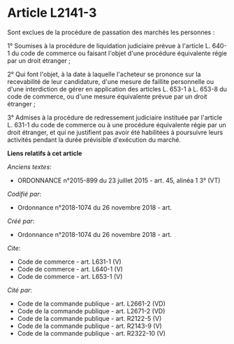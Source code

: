 # Article L2141-3

Sont exclues de la procédure de passation des marchés les personnes : 

1° Soumises à la procédure de liquidation judiciaire prévue à l'article L. 640-1 du code de commerce ou faisant l'objet d'une
procédure équivalente régie par un droit étranger ; 

2° Qui font l'objet, à la date à laquelle l'acheteur se prononce sur la recevabilité de leur candidature, d'une mesure de
faillite personnelle ou d'une interdiction de gérer en application des articles L. 653-1 à L. 653-8 du code de commerce, ou
d'une mesure équivalente prévue par un droit étranger ; 

3° Admises à la procédure de redressement judiciaire instituée par l'article L. 631-1 du code de commerce ou à une procédure
équivalente régie par un droit étranger, et qui ne justifient pas avoir été habilitées à poursuivre leurs activités pendant
la durée prévisible d'exécution du marché.

**Liens relatifs à cet article**

_Anciens textes_:

  - ORDONNANCE n°2015-899 du 23 juillet 2015 - art. 45, alinéa 1 3° (VT)

_Codifié par_:

  - Ordonnance n°2018-1074 du 26 novembre 2018 - art.

_Créé par_:

  - Ordonnance n°2018-1074 du 26 novembre 2018 - art.

_Cite_:

  - Code de commerce - art. L631-1 (V)
  - Code de commerce - art. L640-1 (V)
  - Code de commerce - art. L653-1 (V)

_Cité par_:

  - Code de la commande publique - art. L2661-2 (VD)
  - Code de la commande publique - art. L2671-2 (VD)
  - Code de la commande publique - art. R2122-5 (V)
  - Code de la commande publique - art. R2143-9 (V)
  - Code de la commande publique - art. R2322-10 (V)
